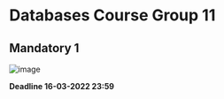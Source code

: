 # Databases Course Group 11

## Mandatory 1 

![image](https://user-images.githubusercontent.com/89907196/154810768-b7d94e8c-58fe-4ba3-8809-cbc81cb52a2b.png)

**Deadline 16-03-2022 23:59**
